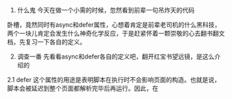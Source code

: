 1. 什么鬼
今天在做一个小需的时候，忽然看到前辈一句吊炸天的代码

<script src="#link("xxxx/xx/home/home.js")" type="text/javascript" async defer></script>
卧槽，竟然同时有async和defer属性，心想着肯定是前辈老司机的什么黑科技，两个一块儿肯定会发生什么神奇化学反应，于是赶紧怀着一颗崇敬的心去翻书翻文档，先复习一下各自的定义。

2. 调查一番
先看看async和defer各自的定义吧，翻开红宝书望远镜，是这么介绍的

2.1 defer
这个属性的用途是表明脚本在执行时不会影响页面的构造。也就是说，脚本会被延迟到整个页面都解析完毕后再运行。因此，在<script>元素中设置defer属性，相当于告诉浏览器立即下载，但延迟执行。

HTML5规范要求脚本按照它们出现的先后顺序执行，因此第一个延迟脚本会先于第二个延迟脚本执行，而这两个脚本会先于DOMContentLoaded事件执行。在现实当中，延迟脚本并不一定会按照顺序执行，也不一定会在DOMContentLoad时间触发前执行，因此最好只包含一个延迟脚本。

2.2 async
这个属性与defer类似，都用于改变处理脚本的行为。同样与defer类似，async只适用于外部脚本文件，并告诉浏览器立即下载文件。但与defer不同的是，标记为async的脚本并不保证按照它们的先后顺序执行。

第二个脚本文件可能会在第一个脚本文件之前执行。因此确保两者之间互不依赖非常重要。指定async属性的目的是不让页面等待两个脚本下载和执行，从而异步加载页面其他内容。

概括来讲，就是这两个属性都会使script标签异步加载，然而执行的时机是不一样的。引用segmentfault上的一个回答中的一张图



蓝色线代表网络读取，红色线代表执行时间，这俩都是针对脚本的；绿色线代表 HTML 解析。

也就是说async是乱序的，而defer是顺序执行，这也就决定了async比较适用于百度分析或者谷歌分析这类不依赖其他脚本的库。从图中可以看到一个普通的<script>标签的加载和解析都是同步的，会阻塞DOM的渲染，这也就是我们经常会把<script>写在<body>底部的原因之一，为了防止加载资源而导致的长时间的白屏，另一个原因是js可能会进行DOM操作，所以要在DOM全部渲染完后再执行。

2.3 really？
然而，这张图（几乎是百度搜到的唯一答案）是不严谨的，这只是规范的情况，大多数浏览器在实现的时候会作出优化。

来看看chrome是怎么做的

《WebKit技术内幕》：

当用户输入网页URL的时候，WebKit调用其资源加载器加载该URL对应的网页。

加载器依赖网络模块建立连接，发送请求并接受答复。

WebKit接收到各种网页或者资源的数据，其中某些资源可能是同步或异步获取的。

网页被交给HTML解释器转变成一系列的词语（Token）。

解释器根据词语构建节点（Node），形成DOM树。

如果节点是JavaScript代码的话，调用JavaScript引擎解释并执行。

JavaScript代码可能会修改DOM树的结构。

如果节点需要依赖其他资源，例如图片、CSS、视频等，调用资源加载器来加载他们，但是他们是异步的，不会阻碍当前DOM树的继续创建；如果是JavaScript资源URL（没有标记异步方式），则需要停止当前DOM树的创建，直到JavaScript的资源加载并被JavaScript引擎执行后才继续DOM树的创建。

所以，通俗来讲，chrome浏览器首先会请求HTML文档，然后对其中的各种资源调用相应的资源加载器进行异步网络请求，同时进行DOM渲染，直到遇到<script>标签的时候，主进程才会停止渲染等待此资源加载完毕然后调用V8引擎对js解析，继而继续进行DOM解析。我的理解如果加了async属性就相当于单独开了一个进程去独立加载和执行，而defer是和将<script>放到<body>底部一样的效果。

